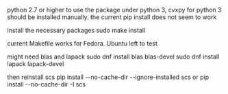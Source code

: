 python 2.7 or higher
to use the package under python 3, cvxpy for python 3 should be installed manually. the current pip install does not seem to work



install the necessary packages
sudo make install



current Makefile works for Fedora. Ubuntu left to test

might need blas and lapack
sudo dnf install blas blas-devel
sudo dnf install lapack lapack-devel

then reinstall scs
pip install --no-cache-dir --ignore-installed scs
or
pip install --no-cache-dir -I scs
